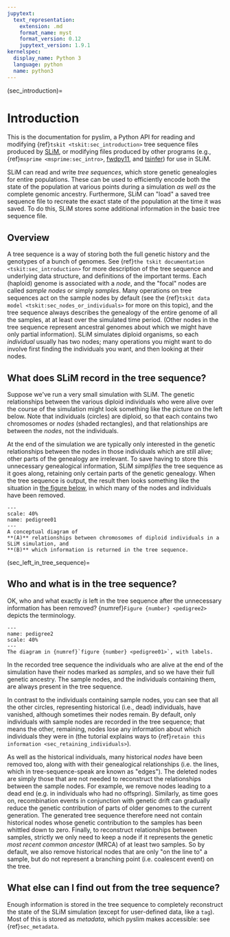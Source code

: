 ```yaml
---
jupytext:
  text_representation:
    extension: .md
    format_name: myst
    format_version: 0.12
    jupytext_version: 1.9.1
kernelspec:
  display_name: Python 3
  language: python
  name: python3
---
```


(sec_introduction)=

# Introduction

This is the documentation for pyslim, a Python API
for reading and modifying {ref}`tskit <tskit:sec_introduction>` tree sequence files
produced by [SLiM](https://messerlab.org/slim/), 
or modifying files produced by other programs (e.g.,
{ref}`msprime <msprime:sec_intro>`,
[fwdpy11](https://fwdpy11.readthedocs.io/en/stable/pages/tsoverview.html),
and [tsinfer](https://tsinfer.readthedocs.io/)) for use in SLiM. 

SLiM can read and write *tree sequences*, which store genetic genealogies
for entire populations. These can be used to efficiently encode both the state of the
population at various points during a simulation *as well as* the complete genomic
ancestry. Furthermore, SLiM can "load" a saved tree sequence
file to recreate the exact state of the population at the time it was saved.
To do this, SLiM stores some additional information in the basic
tree sequence file.


## Overview

A tree sequence is a way of storing both the full genetic history and the genotypes
of a bunch of genomes.
See {ref}`the tskit documentation <tskit:sec_introduction>`
for more description of the tree sequence and underlying data structure,
and definitions of the important terms.
Each (haploid) genome is associated with a *node*,
and the "focal" nodes are called *sample nodes* or simply *samples*.
Many operations on tree sequences act on the sample nodes by default (see the
{ref}`tskit data model <tskit:sec_nodes_or_individuals>`
for more on this topic), and the tree sequence always describes the genealogy of the
entire genome of all the samples, at at least over the simulated time period.
(Other nodes in the tree sequence represent ancestral genomes
about which we might have only partial information).
SLiM simulates diploid organisms, so each *individual* usually has two nodes;
many operations you might want to do involve first finding the individuals you want,
and then looking at their nodes.

## What does SLiM record in the tree sequence?

Suppose we've run a very small simulation with SLiM. The genetic relationships between
the various diploid individuals who were alive over the course of the simulation might
look something like the picture on the left below. Note that individuals (circles) are
diploid, so that each contains two chromosomes or *nodes* (shaded rectangles),
and that relationships are between the *nodes*, not the individuals.

At the end of the simulation we are typically only interested in the genetic
relationships between the nodes in those individuals which are still alive;
other parts of the genealogy are irrelevant. To save having to store this unnecessary
genealogical information, SLiM *simplifies* the tree sequence as it goes along, retaining
only certain parts of the genetic genealogy. When the tree sequence is output, the result
then looks something like the situation in [the figure below](pedigree01), in which many of the nodes and
individuals have been removed.

```{figure} _static/pedigree01.png
---
scale: 40%
name: pedigree01
---
A conceptual diagram of
**(A)** relationships between chromosomes of diploid individuals in a SLiM simulation, and
**(B)** which information is returned in the tree sequence.
```

(sec_left_in_tree_sequence)=

## Who and what is in the tree sequence?

OK, who and what exactly *is* left in the tree sequence after the unnecessary
information has been removed?
{numref}`Figure {number} <pedigree2>` depicts the terminology.

```{figure} _static/pedigree2.png
---
name: pedigree2
scale: 40%
---
The diagram in {numref}`figure {number} <pedigree01>`, with labels.
```

In the recorded tree sequence the individuals who are alive at the end of the simulation
have their nodes marked as *samples*,
and so we have their full genetic ancestry.
The sample nodes,
and the individuals containing them, are always present in the tree sequence.

In contrast to the individuals containing sample nodes, you can see that all the other
circles, representing historical (i.e., dead) individuals, have vanished, although
sometimes their nodes remain. By default, only individuals with sample nodes are recorded
in the tree sequence; that means the other, remaining, nodes lose any information about
which individuals they were in (the tutorial explains ways to
{ref}`retain this information <sec_retaining_individuals>`).

As well as the historical individuals, many historical *nodes*  have been removed too,
along with with their genealogical relationships (i.e. the lines, which in
tree-sequence-speak are known as "edges"). The deleted nodes are simply those that are
not needed to reconstruct the relationships between the sample nodes. For example, we
remove nodes leading to a dead end (e.g. in individuals who had no offspring). Similarly,
as time goes on, recombination events in conjunction with genetic drift can gradually
reduce the genetic contribution of parts of older genomes to the current generation.
The generated tree sequence therefore need not contain historical nodes whose genetic
contribution to the samples has been whittled down to zero. Finally, to
reconstruct relationships between samples, strictly we only need to keep a node if it
represents the genetic *most recent common ancestor* (MRCA) of at least two samples. So
by default, we also remove historical nodes that are only "on the line to" a sample, but
do not represent a branching point (i.e. coalescent event) on the tree.


## What else can I find out from the tree sequence?

Enough information is stored in the tree sequence
to completely reconstruct the state of the SLiM simulation
(except for user-defined data, like a `tag`).
Most of this is stored as *metadata*, which pyslim makes accessible:
see {ref}`sec_metadata`.

